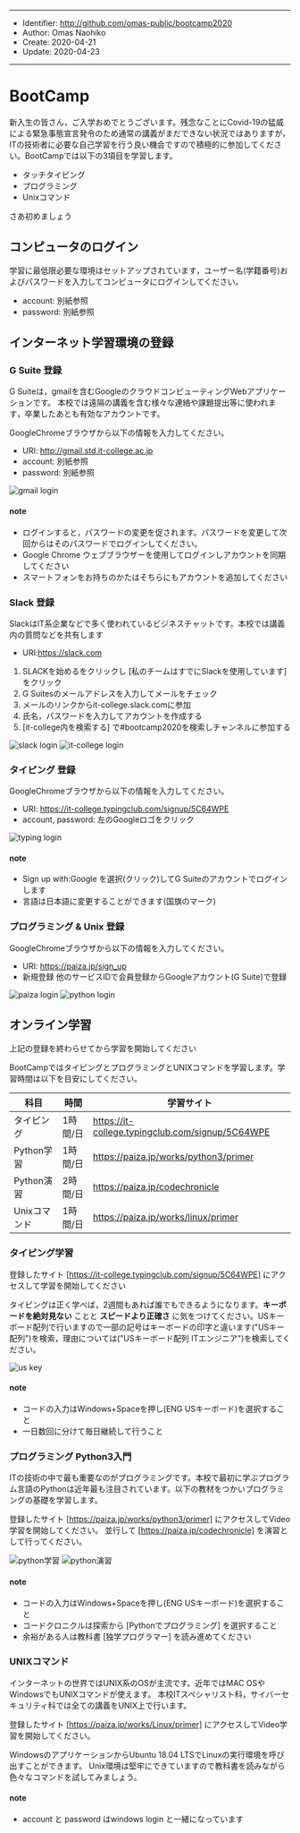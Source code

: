 ----

- Identifier: http://github.com/omas-public/bootcamp2020
- Author: Omas Naohiko
- Create: 2020-04-21
- Update: 2020-04-23

----

# BootCamp

新入生の皆さん，ご入学おめでとうございます。残念なことにCovid-19の猛威による緊急事態宣言発令のため通常の講義がまだできない状況ではありますが，ITの技術者に必要な自己学習を行う良い機会ですので積極的に参加してください。BootCampでは以下の3項目を学習します。

- タッチタイピング
- プログラミング
- Unixコマンド

さあ初めましょう

## コンピュータのログイン

学習に最低限必要な環境はセットアップされています，ユーザー名(学籍番号)およびパスワードを入力してコンピュータにログインしてください。

- account: 別紙参照
- password: 別紙参照

## インターネット学習環境の登録

### G Suite 登録

G Suiteは，gmailを含むGoogleのクラウドコンピューティングWebアプリケーションです。
本校では遠隔の講義を含む様々な連絡や課題提出等に使われます，卒業したあとも有効なアカウントです。

GoogleChromeブラウザから以下の情報を入力してください。

- URI: http://gmail.std.it-college.ac.jp
- account: 別紙参照
- password: 別紙参照

![gmail login](https://github.com/omas-public/bootcamp2020/blob/master/assets/gmail.png)

#### note

- ログインすると，パスワードの変更を促されます。パスワードを変更して次回からはそのパスワードでログインしてください。
- Google Chrome ウェブブラウザーを使用してログインしアカウントを同期してください
- スマートフォンをお持ちのかたはそちらにもアカウントを追加してください


### Slack 登録

SlackはIT系企業などで多く使われているビジネスチャットです。本校では講義内の質問などを共有します

- URI:https://slack.com

1. SLACKを始めるをクリックし [私のチームはすでにSlackを使用しています] をクリック
2. G Suitesのメールアドレスを入力してメールをチェック
3. メールのリンクからit-college.slack.comに参加
4. 氏名，パスワードを入力してアカウントを作成する
5. [it-college内を検索する] で#bootcamp2020を検索しチャンネルに参加する

![slack login](https://github.com/omas-public/bootcamp2020/blob/master/assets/slack.png)
![it-college login](https://github.com/omas-public/bootcamp2020/blob/master/assets/slack2.png)



### タイピング 登録

GoogleChromeブラウザから以下の情報を入力してください。

- URI: https://it-college.typingclub.com/signup/5C64WPE
- account, password: 左のGoogleロゴをクリック

![typing login](https://github.com/omas-public/bootcamp2020/blob/master/assets/typing.png)


#### note

- Sign up with:Google を選択(クリック)してG Suiteのアカウントでログインします
- 言語は日本語に変更することができます(国旗のマーク)

### プログラミング & Unix 登録

GoogleChromeブラウザから以下の情報を入力してください。

- URI: https://paiza.jp/sign_up
- 新規登録 他のサービスIDで会員登録からGoogleアカウント(G Suite)で登録

![paiza login](https://github.com/omas-public/bootcamp2020/blob/master/assets/paiza1.png)
![python login](https://github.com/omas-public/bootcamp2020/blob/master/assets/paiza2.png)


## オンライン学習

上記の登録を終わらせてから学習を開始してください

BootCampではタイピングとプログラミングとUNIXコマンドを学習します。学習時間は以下を目安にしてください。

|科目         |時間       | 学習サイト                                        |
|-------------|-----------|---------------------------------------------------|
|タイピング   |1時間/日   | https://it-college.typingclub.com/signup/5C64WPE  |
|Python学習   |1時間/日   | https://paiza.jp/works/python3/primer             |
|Python演習   |2時間/日   | https://paiza.jp/codechronicle                    |
|Unixコマンド |1時間/日   | https://paiza.jp/works/linux/primer               |

### タイピング学習

登録したサイト [https://it-college.typingclub.com/signup/5C64WPE] にアクセスして学習を開始してください

タイピングは正く学べば，2週間もあれば誰でもできるようになります。**キーボードを絶対見ない** ことと **スピードより正確さ** に気をつけてください。USキーボード配列で行いますので一部の記号はキーボードの印字と違います("USキー配列")を検索，理由については("USキーボード配列 ITエンジニア")を検索してください。

![us key](https://github.com/omas-public/bootcamp2020/blob/master/assets/1920px-US_ANSI_keyboard_character_layout_JIS_comparison.svg.png)


#### note

- コードの入力はWindows+Spaceを押し(ENG USキーボード)を選択すること
- 一日数回に分けて毎日継続して行うこと


### プログラミング Python3入門

ITの技術の中で最も重要なのがプログラミングです。本校で最初に学ぶプログラム言語のPythonは近年最も注目されています。以下の教材をつかいプログラミングの基礎を学習します。

登録したサイト [https://paiza.jp/works/python3/primer] にアクセスしてVideo学習を開始してください。
並行して [https://paiza.jp/codechronicle] を演習として行ってください。

![python学習](https://github.com/omas-public/bootcamp2020/blob/master/assets/python.png)
![python演習](https://github.com/omas-public/bootcamp2020/blob/master/assets/code.png)

#### note

- コードの入力はWindows+Spaceを押し(ENG USキーボード)を選択すること
- コードクロニクルは探索から [Pythonでプログラミング] を選択すること
- 余裕がある人は教科書 [独学プログラマー] を読み進めてください

### UNIXコマンド

インターネットの世界ではUNIX系のOSが主流です。近年ではMAC OSやWindowsでもUNIXコマンドが使えます。
本校ITスペシャリスト科，サイバーセキュリティ科では全ての講義をUNIX上で行います。

登録したサイト [https://paiza.jp/works/Linux/primer] にアクセスしてVideo学習を開始してください。

WindowsのアプリケーションからUbuntu 18.04 LTSでLinuxの実行環境を呼び出すことができます。
Unix環境は堅牢にできていますので教科書を読みながら色々なコマンドを試してみましょう。

#### note

- account と password はwindows login と一緒になっています


